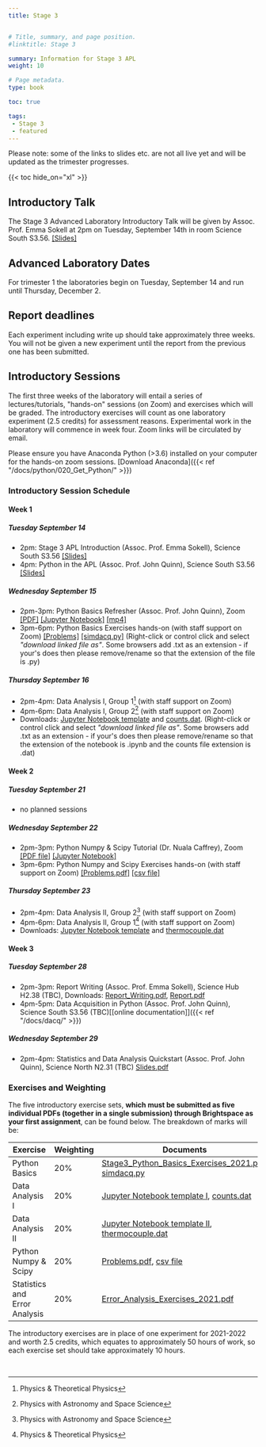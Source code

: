 ```yaml
---
title: Stage 3


# Title, summary, and page position.
#linktitle: Stage 3

summary: Information for Stage 3 APL
weight: 10

# Page metadata.
type: book

toc: true

tags:
 - Stage 3
 - featured
---
```


Please note: some of the links to slides etc. are not all live yet and will be updated as the trimester progresses.

{{< toc hide_on="xl" >}}

## Introductory Talk

The Stage 3 Advanced Laboratory Introductory Talk will be given by
Assoc. Prof. Emma Sokell at 2pm on Tuesday, September 14th in
room Science South S3.56. [[Slides]](https://veritas.ucd.ie/~apl/labs_master/docs/2021/S3Intro/Stage3_Lab_Intro2122.pdf)

## Advanced Laboratory Dates

For trimester 1 the laboratories begin on Tuesday, September 14 and
run until Thursday, December 2.

## Report deadlines
Each experiment including write up should take approximately three weeks.
You will not be given a new experiment until the report from the previous one has been submitted.


## Introductory Sessions

The first three weeks of the laboratory will entail a series of
lectures/tutorials, "hands-on" sessions (on Zoom) and exercises which
will be graded. The introductory exercises will count as one
laboratory experiment (2.5 credits) for assessment reasons.
Experimental work in
the laboratory will commence in week four.  Zoom links will be
circulated by email.

Please ensure you have Anaconda Python (>3.6) installed on your computer
for the hands-on zoom sessions. [Download Anaconda]({{< ref "/docs/python/020_Get_Python/" >}})

### Introductory Session Schedule

#### Week 1
##### Tuesday September 14
 * 2pm: Stage 3 APL Introduction (Assoc. Prof. Emma Sokell), Science South S3.56 [[Slides]](https://veritas.ucd.ie/~apl/labs_master/docs/2021/S3Intro/Stage3_Lab_Intro2122.pdf)
 * 4pm: Python in the APL (Assoc. Prof. John Quinn), Science South S3.56  [[Slides]](https://veritas.ucd.ie/~apl/labs_master/docs/2021/S3Intro/Stage3_Python_Intro_2021.pdf)
 <!--[[mp4]](https://media.heanet.ie/page/70b8f04df9784da18d1fe348800b7836)-->

##### Wednesday September 15
 * 2pm-3pm: Python Basics Refresher (Assoc. Prof. John Quinn), Zoom [[PDF]](https://veritas.ucd.ie/~apl/labs_master/docs/2021/S3Intro/Basic_Python_Refresher_2021.pdf) [[Jupyter Notebook]](https://veritas.ucd.ie/~apl/labs_master/docs/2021/S3Intro/Basic_Python_Refresher_2021.ipynb) [[mp4]](https://media.heanet.ie/page/8ff59ee180d14c23a24790ff1bcf01a2)
 * 3pm-6pm: Python Basics Exercises hands-on (with staff support on Zoom) [[Problems]](https://veritas.ucd.ie/~apl/labs_master/docs/2021/S3Intro/Stage3_Python_Basics_Exercises_2021.pdf) [[simdacq.py]](https://veritas.ucd.ie/~apl/labs_master/docs/2021/S3Intro/simdacq.py) (Right-click or control click and select *"download linked file as"*. Some browsers add .txt as an extension - if your's does then please remove/rename so that the extension of the file is .py)


##### Thursday September 16
 * 2pm-4pm: Data Analysis I, Group 1[^1] (with staff support on Zoom)
 * 4pm-6pm: Data Analysis I, Group 2[^2] (with staff support on Zoom)
 * Downloads: [Jupyter Notebook template](https://veritas.ucd.ie/~apl/labs_master/docs/2021/S3Intro/AdvLabDataWeek1-Sept2021.ipynb)
 and [counts.dat](https://veritas.ucd.ie/~apl/labs_master/docs/2021/S3Intro/counts.dat). (Right-click or control click and select *"download linked file as"*. Some browsers add .txt as an extension - if your's does then please remove/rename so that the extension of the notebook is .ipynb and the counts file extension is .dat)

#### Week 2

##### Tuesday September 21

* no planned sessions


##### Wednesday September 22
 * 2pm-3pm: Python Numpy & Scipy Tutorial (Dr. Nuala Caffrey), Zoom [[PDF file]](https://veritas.ucd.ie/~apl/labs_master/docs/2021/S3Intro/Scipy/Combined_NumPy_SciPy_Lecture.pdf) [[Jupyter Notebook]](https://veritas.ucd.ie/~apl/labs_master/docs/2021/S3Intro/Scipy/Combined_NumPy_SciPy_Lecture.ipynb) 
 * 3pm-6pm: Python Numpy and Scipy  Exercises hands-on (with staff support on Zoom) [[Problems.pdf]](https://veritas.ucd.ie/~apl/labs_master/docs/2021/S3Intro/Scipy/NumPy_SciPy_Exercises.pdf) [[csv file]](https://veritas.ucd.ie/~apl/labs_master/docs/2021/S3Intro/Scipy/WindGeneration_24.Jul.2021.00.00_22.Aug.2021.23.59.csv)



##### Thursday September 23 
 * 2pm-4pm: Data Analysis II, Group 2[^2] (with staff support on Zoom)
 * 4pm-6pm: Data Analysis II, Group 1[^1] (with staff support on Zoom)
  * Downloads: [Jupyter Notebook template](https://veritas.ucd.ie/~apl/labs_master/docs/2021/S3Intro/AdvLabDataWeek2-Sept2021.ipynb) and [thermocouple.dat](https://veritas.ucd.ie/~apl/labs_master/docs/2021/S3Intro/thermocouple.dat)

[^1]: Physics & Theoretical Physics
[^2]: Physics with Astronomy and Space Science


#### Week 3

##### Tuesday September 28
 * 2pm-3pm: Report Writing (Assoc. Prof. Emma Sokell), Science Hub H2.38 (TBC),  Downloads: [Report_Writing.pdf](https://veritas.ucd.ie/~apl/labs_master/docs/2021/Report_and_Plagiarism/Manual.pdf), [Report.pdf](https://veritas.ucd.ie/~apl/labs_master/docs/2021/Report_and_Plagiarism/Report.pdf)
 * 4pm-5pm: Data Acquisition in Python (Assoc. Prof. John Quinn), Science South S3.56 (TBC)[[online documentation]]({{< ref "/docs/dacq/" >}})

##### Wednesday September 29
 * 2pm-4pm: Statistics and Data Analysis Quickstart (Assoc. Prof. John Quinn), Science North N2.31 (TBC) [Slides.pdf](https://veritas.ucd.ie/~apl/labs_master/docs/2021/S3Intro/Error_and_Data_Analysis_2021.pdf)



### Exercises and Weighting

The five introductory exercise sets, **which must be submitted as five individual PDFs (together in a single submission) through Brightspace as your first assignment**, can be found below. The breakdown of marks will be:

|Exercise | Weighting| Documents |
|---------|----------|-----------|
| Python Basics | 20%      | [Stage3_Python_Basics_Exercises_2021.pdf](https://veritas.ucd.ie/~apl/labs_master/docs/2021/S3Intro/Stage3_Python_Basics_Exercises_2021.pdf), [simdacq.py](https://veritas.ucd.ie/~apl/labs_master/docs/2021/S3Intro/simdacq.py)|
| Data Analysis I | 20% | [Jupyter Notebook template I](https://veritas.ucd.ie/~apl/labs_master/docs/2021/S3Intro/AdvLabDataWeek1-Sept2021.ipynb), [counts.dat](https://veritas.ucd.ie/~apl/labs_master/docs/2021/S3Intro/counts.dat) |
| Data Analysis II | 20% |  [Jupyter Notebook template II](https://veritas.ucd.ie/~apl/labs_master/docs/2021/S3Intro/AdvLabDataWeek2-Sept2021.ipynb), [thermocouple.dat](https://veritas.ucd.ie/~apl/labs_master/docs/2021/S3Intro/thermocouple.dat) |
| Python Numpy & Scipy | 20%      | [Problems.pdf](https://veritas.ucd.ie/~apl/labs_master/docs/2021/S3Intro/Scipy/NumPy_SciPy_Exercises.pdf), [csv file](https://veritas.ucd.ie/~apl/labs_master/docs/2021/S3Intro/Scipy/WindGeneration_24.Jul.2021.00.00_22.Aug.2021.23.59.csv)
| Statistics and Error Analysis | 20%| [Error_Analysis_Exercises_2021.pdf](https://veritas.ucd.ie/~apl/labs_master/docs/2021/S3Intro/Error_Analysis_Exercises_2021.pdf) |

The introductory exercises are in place of one experiment for 2021-2022 and worth 2.5 credits, which equates to approximately 50 hours of work, so each exercise set should take approximately 10 hours. 

<br/>


